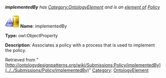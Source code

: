 ___implementedBy__ has [Category:OntologyElement](../../Category/OntologyElement "Category:OntologyElement") and is an [element of](../../Property/ElementOf "Property:ElementOf") [Policy](../../Submissions/Policy "Submissions:Policy")_


  




[![ObjectProperty](../../images/thumb/c/c3/ObjectProperty.gif/45px-ObjectProperty.gif)](../../Image/ObjectProperty.gif "ObjectProperty")
__Name__: implementedBy 


__Type:__ owl:ObjectProperty 


__Description__: Associates a policy with a process that is used to implement the policy. 





Retrieved from "[http://ontologydesignpatterns.org/wiki/Submissions:Policy/implementedBy](../../Submissions/Policy/implementedBy)"
 [Category](http://ontologydesignpatterns.org/wiki/Special:Categories "Special:Categories"): [OntologyElement](../../Category/OntologyElement "Category:OntologyElement")